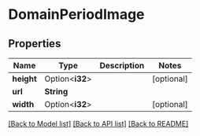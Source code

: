 # DomainPeriodImage

## Properties

Name | Type | Description | Notes
------------ | ------------- | ------------- | -------------
**height** | Option<**i32**> |  | [optional]
**url** | **String** |  |
**width** | Option<**i32**> |  | [optional]

[[Back to Model list]](./README.md#documentation-for-models) [[Back to API list]](./README.md#documentation-for-api-endpoints) [[Back to README]](../README.md)
